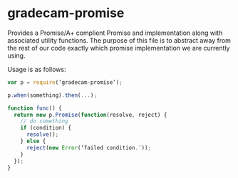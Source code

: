 gradecam-promise
================

Provides a Promise/A+ complient Promise and implementation along with associated utility functions.
The purpose of this file is to abstract away from the rest of our code exactly which promise implementation
we are currently using.

Usage is as follows:

```javascript
var p = require(‘gradecam-promise’);

p.when(something).then(...);

function func() {
  return new p.Promise(function(resolve, reject) {
    // do something
    if (condition) {
      resolve();
    } else {
      reject(new Error(‘failed condition.’));
    }
  });
}
```
